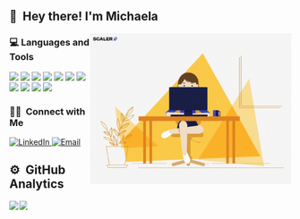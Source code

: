 <!--
**Michaela-K/Michaela-K** is a ✨ _special_ ✨ repository because its `README.md` (this file) appears on your GitHub profile.
Here are some ideas to get you started:
- 🔭 I’m currently working on ...
- 🌱 I’m currently learning ...
- 👯 I’m looking to collaborate on ...
- 🤔 I’m looking for help with ...
- 💬 Ask me about ...
- 📫 How to reach me: ...
- 😄 Pronouns: ...
- ⚡ Fun fact: ...
-->

<!--
### 👨🏻‍💻 &nbsp;About Me
💡 &nbsp;I like to explore new technologies and develop software solutions and quick hacks.\
🎓 &nbsp;I'm currently studying at .\
🌱 &nbsp;I'm on track for learning more about Artificial Intelligence, Systems Design, and Cloud Architecture.\
✍️ &nbsp;In my free time, I pursue Graphic Design and Blog Writing as hobbies/side hustles.\
💬 &nbsp;Feel free to reach out to me for pro bono consulting and volunteering, or just for some interesting discussion.\
✉️ &nbsp;You can shoot me an email at  ! I'll try to respond as soon as I can.\
📄 &nbsp;Please have a look at my [Résumé](https://www.) for more details about me. I'm open to feedback and suggestions!
-->


<h2>👋 &nbsp;Hey there! I'm Michaela </h2>

<!--<img alt="Coding" src="./assets/Hand%20Wave.gif" width='40' align="left"/>-->

<img alt="Coding" src="https://raw.githubusercontent.com/Michaela-K/Michaela-K/master/assets/hellogiphy.gif" margin-top='60px' width='360' align="right"/>

<div>
  <h3> 💻 Languages and Tools </h3>
  <p>
    <!--JS--><img src="https://media3.giphy.com/media/ln7z2eWriiQAllfVcn/200w.webp" width="50">
    <!--CSS--><img src="https://i.giphy.com/media/fsEaZldNC8A1PJ3mwp/giphy.gif?cid=ecf05e47henhpby264dg3fw10cswh5m7l235hjunu5cb5kt6&rid=giphy.gif&ct=s" width="50">
     <!--HTML--><img src="https://i.giphy.com/media/XAxylRMCdpbEWUAvr8/giphy.gif?cid=ecf05e47gpar661d5zvq7mubkmxmkflh8981p6h5x8tv2buc&rid=giphy.gif&ct=s" width="50">
     <!--Ruby--><img src="https://i.giphy.com/media/pYmxf0ihEIp2KfVGfl/giphy.gif?cid=ecf05e47yqn6b1h2693xauscktc25fvs937ha8et0w9jiwbl&rid=giphy.gif&ct=s" width="50">
    <!--React--><img src="https://i.giphy.com/media/eNAsjO55tPbgaor7ma/200w.webp" width="50">
    <!--Node--><img src="https://i.giphy.com/media/kdFc8fubgS31b8DsVu/giphy.gif?cid=ecf05e472p0w1lia7lfkkcpr98647ip6zf02sefoq6olijb1&rid=giphy.gif&ct=s"  width="50">
    <!--JQuery--><img src="https://i.giphy.com/media/FVOmnX9L69CoQntslz/giphy.gif?cid=ecf05e47kgfg0tlfwghoq9gos1eieuk6i9zahq6dcdppdenu&rid=giphy.gif&ct=s" width="90">
    <!--SQL--><img src="https://i.giphy.com/media/V8y1y1FzxDETVUtQE4/giphy.gif?cid=790b7611402d01059fc3d2aea4f12d783aae6a71a7201a30&rid=giphy.gif&ct=s" width="70">
    <!--BootS--><img src="https://i.giphy.com/media/Sr8xDpMwVKOHUWDVRD/giphy.gif?cid=ecf05e47kdfxf2b7a4a7xaoji3g419vagjpwsyuyk3i9tucj&rid=giphy.gif&ct=s" width="50">
    <!--VSC--><img src="https://i.giphy.com/media/IdyAQJVN2kVPNUrojM/200.webp" width="50">
    <!--Github--><img src="https://i.giphy.com/media/du3J3cXyzhj75IOgvA/giphy.gif?cid=ecf05e47qy04kk5c9v45yg6byormfnc7rx7lotzjqc75gaua&rid=giphy.gif&ct=g" width="50">
   
  <p>
</div> 

### 🤝🏻 &nbsp;Connect with Me
<p>
  <!--
  <a href="#">
    <img alt="Personal Website" src="#">Coming Soon!
  </a>
   -->
  <a href="https://www.linkedin.com/in/michaelaking20/">
    <img alt="LinkedIn" src="https://img.shields.io/badge/LinkedIn-Michaela%20King-F2C589?style=flat-square&logo=linkedin">
    </a>
  <!--
  <a href="https://www.instagram.com//">
    <img alt="Instagram" src="https://img.shields.io/badge/Instagram-Michaela-F4F1EF?style=flat-square&logo=instagram">
  </a>
  -->
  <a href="mailto:michaelakodes@gmail.com">
    <img alt="Email" src="https://img.shields.io/badge/Email-michaelakodes@gmail.com-F2C589?style=flat-square&logo=gmail">
   </a>
</p>

## ⚙️ &nbsp;GitHub Analytics
<div style="display:flex; flex-direction:row;">
<!--<p align="center"> -->
<a href="https://github.com/Michaela-K">
  <img width=55% src="https://github-readme-stats-eight-theta.vercel.app/api?username=Michaela-K&show_icons=true&theme=algolia&include_all_commits=true&count_private=true&title_color=F29924&text_color=3c3c3c&icon_color=5B23FA&bg_color=F4F1EF&show_icons=true&line_height=27"/>
  <img width=42.5% src="https://github-readme-stats-eight-theta.vercel.app/api/top-langs/?username=Michaela-K&layout=compact&langs_count=8&theme=algolia&title_color=F29924&text_color=040404&bg_color=F4F1EF" align="right"/>
</a>
<!-- </p> -->
</div>
